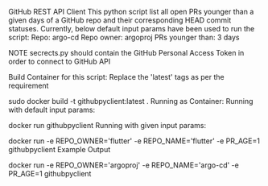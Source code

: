 GitHub REST API Client
This python script list all open PRs younger than a given days of a GitHub repo and their corresponding HEAD commit statuses. Currently, below default input params have been used to run the script: Repo: argo-cd Repo owner: argoproj PRs younger than: 3 days

NOTE
secrects.py should contain the GitHub Personal Access Token in order to connect to GitHub API

Build Container for this script:
Replace the 'latest' tags as per the requirement

 sudo docker build -t githubpyclient:latest .
Running as Container:
Running with default input params:

docker run githubpyclient Running with given input params:

docker run -e REPO_OWNER='flutter'
-e REPO_NAME='flutter'
-e PR_AGE=1
githubpyclient Example Output

docker run -e REPO_OWNER='argoproj'
-e REPO_NAME='argo-cd'
-e PR_AGE=1
githubpyclient
